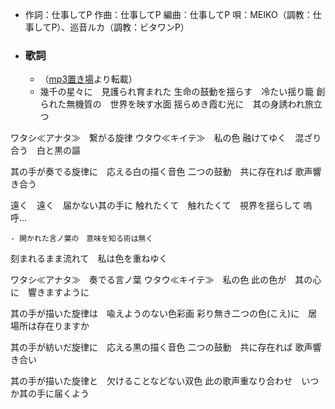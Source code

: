 - 作詞：仕事してP
作曲：仕事してP
編曲：仕事してP
唄：MEIKO（調教：仕事してP）、巡音ルカ（調教：ビタワンP）
- ### 歌詞
    - （[mp3置き場](http://rovine.seesaa.net/article/125687352.html)より転載）
    - 幾千の星々に　見護られ育まれた
生命の鼓動を揺らす　冷たい揺り籠
創られた無機質の　世界を映す水面
揺らめき霞む光に　其の身誘われ旅立つ

ワタシ≪アナタ≫　繋がる旋律
ウタウ≪キイテ≫　私の色
融けてゆく　混ざり合う　白と黒の謳

其の手が奏でる旋律に　応える白の描く音色
二つの鼓動　共に存在れば
歌声響き合う

遠く　遠く　届かない其の手に
触れたくて　触れたくて　視界を揺らして
嗚呼…


    - 開かれた言ノ葉の　意味を知る術は無く
刻まれるまま流れて　私は色を重ねゆく

ワタシ≪アナタ≫　奏でる言ノ葉
ウタウ≪キイテ≫　私の色
此の色が　其の心に　響きますように

其の手が描いた旋律は　喩えようのない色彩画
彩り無き二つの色(こえ)に　居場所は存在りますか

其の手が紡いだ旋律に　応える黒の描く音色
二つの鼓動　共に存在れば
歌声響き合い

其の手が描いた旋律と　欠けることなどない双色
此の歌声重なり合わせ　いつか其の手に届くよう
